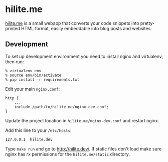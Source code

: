 # hilite.me

[hilite.me](http://hilite.me/) is a small webapp that converts your code
snippets into pretty-printed HTML format, easily embeddable into blog posts and
websites.

## Development

To set up development environment you need to install nginx and virtualenv, then run:

    % virtualenv env
    % source env/bin/activate
    % pip install -r requirements.txt

Edit your main `nginx.conf`:

    http {
        ...
        include /path/to/hilite.me/nginx-dev.conf;
    }

Update the project location in `hilite.me/nginx-dev.conf` and restart nginx.

Add this line to your `/etc/hosts`:

    127.0.0.1  hilite.dev

Type `make run` and go to <http://hilite.dev/>. If static files don't load make
sure nginx has rx permissions for the `hilite.me/static` directory.
